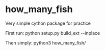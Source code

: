 # how_many_fish
Very simple cython package for practice

First run: python setup.py build_ext --inplace

Then simply: python3 how_many_fish/
